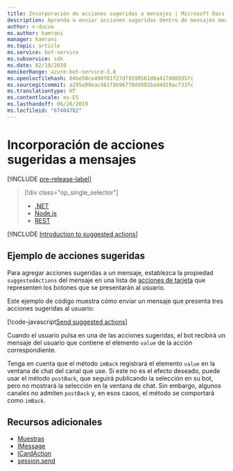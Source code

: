 ```yaml
---
title: Incorporación de acciones sugeridas a mensajes | Microsoft Docs
description: Aprenda a enviar acciones sugeridas dentro de mensajes mediante Bot Framework SDK para Node.js.
author: v-ducvo
ms.author: kamrani
manager: kamrani
ms.topic: article
ms.service: bot-service
ms.subservice: sdk
ms.date: 02/19/2019
monikerRange: azure-bot-service-3.0
ms.openlocfilehash: 04be50ce490f81f27df9190561d8a4174089357c
ms.sourcegitcommit: a295a90eac461f8b96770dd902ba44919acf33fc
ms.translationtype: HT
ms.contentlocale: es-ES
ms.lasthandoff: 06/26/2019
ms.locfileid: "67404782"
---
```

# <a name="add-suggested-actions-to-messages"></a>Incorporación de acciones sugeridas a mensajes

[!INCLUDE [pre-release-label](../includes/pre-release-label-v3.md)]

> [!div class="op_single_selector"]
> - [.NET](../dotnet/bot-builder-dotnet-add-suggested-actions.md)
> - [Node.js](../nodejs/bot-builder-nodejs-send-suggested-actions.md)
> - [REST](../rest-api/bot-framework-rest-connector-add-suggested-actions.md)

[!INCLUDE [Introduction to suggested actions](../includes/snippet-suggested-actions-intro.md)]

## <a name="suggested-actions-example"></a>Ejemplo de acciones sugeridas

Para agregar acciones sugeridas a un mensaje, establezca la propiedad `suggestedActions` del mensaje en una lista de [acciones de tarjeta][ICardAction] que representen los botones que se presentarán al usuario.

Este ejemplo de código muestra cómo enviar un mensaje que presenta tres acciones sugeridas al usuario:

[!code-javascript[Send suggested actions](../includes/code/node-send-suggested-actions.js#sendSuggestedActions)]

Cuando el usuario pulsa en una de las acciones sugeridas, el bot recibirá un mensaje del usuario que contiene el elemento `value` de la acción correspondiente.

Tenga en cuenta que el método `imBack` registrará el elemento `value` en la ventana de chat del canal que use. Si este no es el efecto deseado, puede usar el método `postBack`, que seguirá publicando la selección en su bot, pero no mostrará la selección en la ventana de chat. Sin embargo, algunos canales no admiten `postBack` y, en esos casos, el método se comportará como `imBack`.

## <a name="additional-resources"></a>Recursos adicionales

- [Muestras][samples]
- [IMessage][IMessage]
- [ICardAction][ICardAction]
- [session.send][SessionSend]

[IMessage]: http://docs.botframework.com/node/builder/chat-reference/interfaces/_botbuilder_d_.imessage

[SessionSend]: https://docs.botframework.com/node/builder/chat-reference/classes/_botbuilder_d_.session.html#send

[ICardAction]: https://docs.botframework.com/node/builder/chat-reference/interfaces/_botbuilder_d_.icardaction.html

<!-- The inspector is no longer supported: we're redirecting to the samples for now. -->
[samples]: https://github.com/Microsoft/BotBuilder-Samples/tree/v3-sdk-samples
